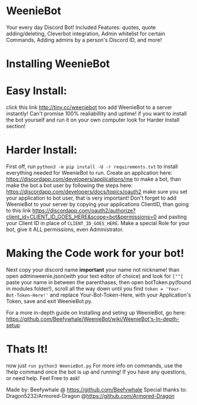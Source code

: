 # WeenieBot
Your every day Discord Bot! Included Features: quotes, quote adding/deleting, Cleverbot integration, Admin whitelist for certain Commands, Adding admins by a person's Discord ID, and more!  

# Installing WeenieBot
# Easy Install:
click this link http://tiny.cc/weeniebot too add WeenieBot to a server instantly! Can't promise 100% realiabillity and uptime!
if you want to install the bot yourself and run it on your own computer look for Harder Install section!

# Harder Install:
  First off, run `python3 -m pip install -U -r requirements.txt` to install everything needed for WeenieBot to run. Create an application here: https://discordapp.com/developers/applications/me to make a bot, than make the bot a bot user
by following the steps here: https://discordapp.com/developers/docs/topics/oauth2 make sure you set your application to bot user, that is very important! Don't forget to add WeenieBot to your server by copying your applications ClientID, than going to this link https://discordapp.com/oauth2/authorize?client_id=CLIENT_ID_GOES_HERE&scope=bot&permissions=0 and pasting your Client ID in place of `CLIENT_ID_GOES_HERE`. Make a special Role for your bot, give it ALL permissions, even Administrator.

# Making the Code work for your bot!
Next copy your discord name **important** your name not nickname! than open adminweenie.json(with your text editor of choice) and look for `[""]` paste your name in between the parenthases, then open botToken.py(found in modules folder!), scroll all the way down until you find `token = 'Your-Bot-Token-Here!'` and replace Your-Bot-Token-Here, with your Application's Token, save and exit WeenieBot.py.

For a more in-depth guide on Installing and seting up WeenieBot, go here: https://github.com/Beefywhale/WeenieBot/wiki/WeenieBot's-In-depth-setup

# Thats It!
now just `run python3 WeenieBot.py`
For more info on commands, use the !help command once the bot is up and running!
If you have any questions, or need help. Feel Free to ask!


Made by: Beefywhale @ https://github.com/Beefywhale
Special thanks to: Dragon5232/Armored-Dragon @https://github.com/Armored-Dragon 
